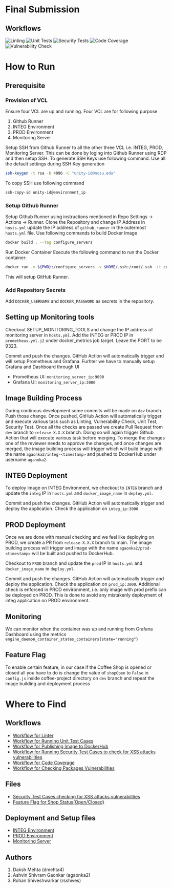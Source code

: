 # Final Submission

## Workflows
![Linting](https://github.ncsu.edu/dmehta4/devops-proposal/actions/workflows/lint.yml/badge.svg)
![Unit Tests](https://github.ncsu.edu/dmehta4/devops-proposal/actions/workflows/testcases.yml/badge.svg)
![Security Tests](https://github.ncsu.edu/dmehta4/devops-proposal/actions/workflows/security-tests.yml/badge.svg)
![Code Coverage](https://github.ncsu.edu/dmehta4/devops-proposal/actions/workflows/codecov.yml/badge.svg)
![Vulnerability Check](https://github.ncsu.edu/dmehta4/devops-proposal/actions/workflows/sonabot.yml/badge.svg)

# How to Run
## Prerequisite
### Provision of VCL
Ensure four VCL are up and running. Four VCL are for following purpose
1. Github Runner
2. INTEG Environment
3. PROD Environment
4. Monitoring Server

Setup SSH from Github Runner to all the other three VCL i.e. INTEG, PROD, Monitoring Server. This can be done by loging into Github Runner using RDP and then setup SSH. To generate SSH Keys use following command. Use all the default settings during SSH Key generation
```bash
ssh-keygen -t rsa -b 4096 -C "unity-id@ncsu.edu"
```
To copy SSH use following command
```bash
ssh-copy-id unity-id@environment_ip
```
### Setup Github Runner
Setup Github Runner using instructions mentioned in Repo Settings -> Actions -> Runner.
Clone the Repository and change IP Address in ```hosts.yml``` update the IP address of ```github_runner``` in the outermost ```hosts.yml``` file.
Use following commands to build Docker Image
```bash
docker build . --tag configure_servers
```
Run Docker Container
Execute the following command to run the Docker container:
```bash
docker run -v ${PWD}:/configure_servers -v $HOME/.ssh:/root/.ssh -it configure_servers
```
This will setup GitHub Runner.

### Add Repository Secrets
Add ```DOCKER_USERNAME``` and ```DOCKER_PASSWORD``` as secrets in the repository.


## Setting up Monitoring tools
Checkout SETUP_MONITORING_TOOLS and change the IP address of monitoring server in ```hosts.yml```. Add the INTEG or PROD IP in ```prometheus.yml.j2``` under docker_metrics job target. Leave the PORT to be 9323.

Commit and push the changes. GitHub Action will automatically trigger and will setup Prometheus and Grafana. Furhter we have to manually setup Grafana and Dashboard through UI

* Prometheus UI: ```monitoring_server_ip:9090```
* Grafana UI: ```monitoring_server_ip:3000```

## Image Building Process
During continous development some commits will be made on ```dev``` branch. Push those change. Once pushed, GitHub Action will automatically trigger and execute various task such as Linting, Vulnerability Check, Unit Test, Security Test. Once all the checks are passed we create Pull Request from ```dev``` branch to ```release-X.X.X``` branch. Doing so will again trigger Github Action that will execute various task before merging. To merge the changes one of the reviewer needs to approve the changes, and once changes are merged, the image building process will trigger which will build image with the name ```agaonka2/integ-<timestamp>``` and pushed to DockerHub under username ```aganoka2```.

## INTEG Deployment
To deploy image on INTEG Environment, we checkout to ```INTEG``` branch and update the ```integ``` IP in ```hosts.yml``` and ```docker_image_name``` in ```deploy.yml```.

Commit and push the changes. GitHub Action will automatically trigger and deploy the application. Check the application on ```integ_ip:3000```

## PROD Deployment
Once we are done with manual checking and we feel like deploying on PROD, we create a PR from ```release-X.X.X``` branch to main. The image building process will trigger and image with the name ```agaonka2/prod-<timestamp>``` will be built and pushed to DockerHub.

Checkout to ```PROD``` branch and update the ```prod``` IP in ```hosts.yml``` and ```docker_image_name``` in ```deploy.yml```.

Commit and push the changes. GitHub Action will automatically trigger and deploy the application. Check the application on ```prod_ip:3000```. Additional check is enforced in PROD environment, i.e. only image with prod prefix can be deployed on PROD. This is done to avoid any mistakenly deployment of integ application on PROD environment.

## Monitoring
We can monitor when the container was up and running from Grafana Dashboard using the metrics ```engine_daemon_container_states_containers{state="running"}```

## Feature Flag
To enable certain feature, in our case if the Coffee Shop is opened or closed all you have to do is change the value of ```shopOpen``` to ```False``` in ```config.js``` inside coffee-project directory on ```dev``` branch and repeat the image building and deployment process

# Where to Find
## Workflows
* [Workflow for Linter](https://github.ncsu.edu/dmehta4/devops-proposal/blob/main/.github/workflows/lint.yml)
* [Workflow for Running Unit Test Cases](https://github.ncsu.edu/dmehta4/devops-proposal/blob/main/.github/workflows/testcases.yml)
* [Workflow for Publishing Image to DockerHub](https://github.ncsu.edu/dmehta4/devops-proposal/blob/main/.github/workflows/build-docker-image-dev.yml)
* [Workflow for Running Security Test Cases to check for XSS attacks vulnerabilities](https://github.ncsu.edu/dmehta4/devops-proposal/blob/main/.github/workflows/security-tests.yml)
* [Workflow for Code Coverage](https://github.ncsu.edu/dmehta4/devops-proposal/blob/main/.github/workflows/codecov.yml)
* [Workflow for Checking Packages Vulnerabilities](https://github.ncsu.edu/dmehta4/devops-proposal/blob/main/.github/workflows/sonabot.yml)
## Files
* [Security Test Cases checking for XSS attacks vulnerabilities](https://github.ncsu.edu/dmehta4/devops-proposal/blob/main/coffee-project/test/app.securitytest.js)
* [Feature Flag for Shop Status(Open/Closed)](https://github.ncsu.edu/dmehta4/devops-proposal/blob/main/coffee-project/config.js)
## Deployment and Setup files
* [INTEG Environment](https://github.ncsu.edu/dmehta4/devops-proposal/tree/INTEG)
* [PROD Environment](https://github.ncsu.edu/dmehta4/devops-proposal/tree/PROD)
* [Monitoring Server](https://github.ncsu.edu/dmehta4/devops-proposal/tree/SETUP_MONITORING_SERVER)
## Authors
1. Daksh Mehta (dmehta4)
2. Ashvin Shivram Gaonkar (agaonka2)
3. Rohan Shiveshwarkar (rsshives)
